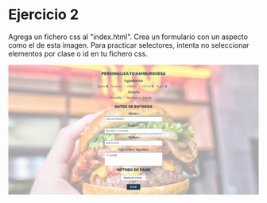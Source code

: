 # Ejercicio 2

Agrega un fichero css al "index.html". Crea un formulario con un aspecto como el de esta imagen. Para practicar selectores, intenta no seleccionar elementos por clase o id en tu fichero css.

![Aspecto formulario](./formulario.png)
